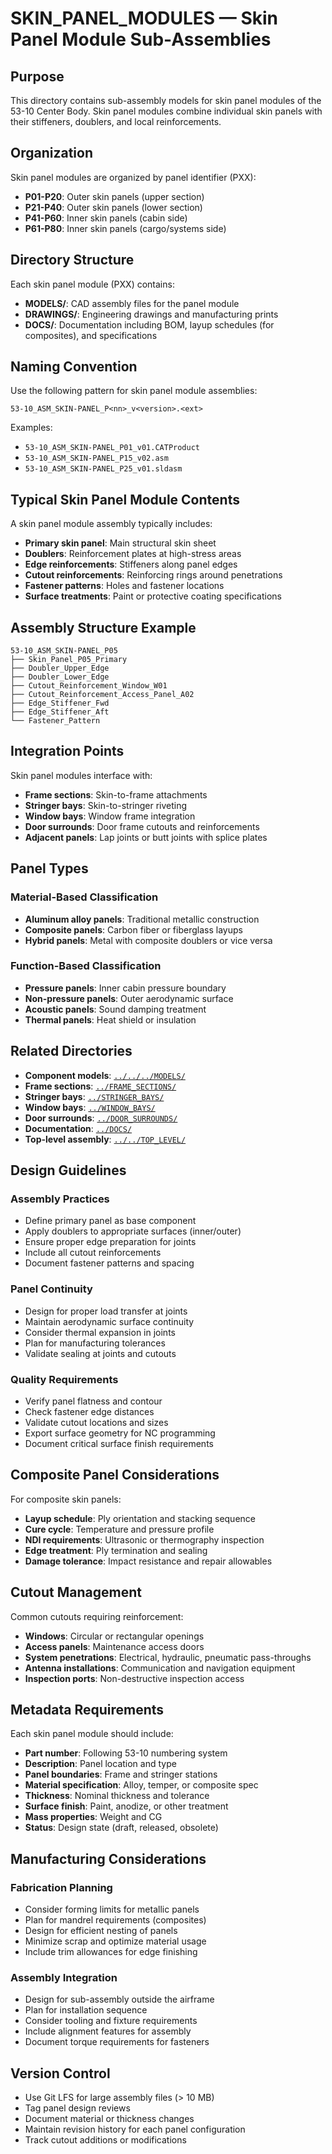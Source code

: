 # SKIN_PANEL_MODULES — Skin Panel Module Sub-Assemblies

## Purpose

This directory contains sub-assembly models for skin panel modules of the 53-10 Center Body. Skin panel modules combine individual skin panels with their stiffeners, doublers, and local reinforcements.

## Organization

Skin panel modules are organized by panel identifier (PXX):
- **P01-P20**: Outer skin panels (upper section)
- **P21-P40**: Outer skin panels (lower section)
- **P41-P60**: Inner skin panels (cabin side)
- **P61-P80**: Inner skin panels (cargo/systems side)

## Directory Structure

Each skin panel module (PXX) contains:
- **MODELS/**: CAD assembly files for the panel module
- **DRAWINGS/**: Engineering drawings and manufacturing prints
- **DOCS/**: Documentation including BOM, layup schedules (for composites), and specifications

## Naming Convention

Use the following pattern for skin panel module assemblies:
```
53-10_ASM_SKIN-PANEL_P<nn>_v<version>.<ext>
```

Examples:
- `53-10_ASM_SKIN-PANEL_P01_v01.CATProduct`
- `53-10_ASM_SKIN-PANEL_P15_v02.asm`
- `53-10_ASM_SKIN-PANEL_P25_v01.sldasm`

## Typical Skin Panel Module Contents

A skin panel module assembly typically includes:
- **Primary skin panel**: Main structural skin sheet
- **Doublers**: Reinforcement plates at high-stress areas
- **Edge reinforcements**: Stiffeners along panel edges
- **Cutout reinforcements**: Reinforcing rings around penetrations
- **Fastener patterns**: Holes and fastener locations
- **Surface treatments**: Paint or protective coating specifications

## Assembly Structure Example

```
53-10_ASM_SKIN-PANEL_P05
├── Skin_Panel_P05_Primary
├── Doubler_Upper_Edge
├── Doubler_Lower_Edge
├── Cutout_Reinforcement_Window_W01
├── Cutout_Reinforcement_Access_Panel_A02
├── Edge_Stiffener_Fwd
├── Edge_Stiffener_Aft
└── Fastener_Pattern
```

## Integration Points

Skin panel modules interface with:
- **Frame sections**: Skin-to-frame attachments
- **Stringer bays**: Skin-to-stringer riveting
- **Window bays**: Window frame integration
- **Door surrounds**: Door frame cutouts and reinforcements
- **Adjacent panels**: Lap joints or butt joints with splice plates

## Panel Types

### Material-Based Classification
- **Aluminum alloy panels**: Traditional metallic construction
- **Composite panels**: Carbon fiber or fiberglass layups
- **Hybrid panels**: Metal with composite doublers or vice versa

### Function-Based Classification
- **Pressure panels**: Inner cabin pressure boundary
- **Non-pressure panels**: Outer aerodynamic surface
- **Acoustic panels**: Sound damping treatment
- **Thermal panels**: Heat shield or insulation

## Related Directories

- **Component models**: [`../../../MODELS/`](../../../MODELS/)
- **Frame sections**: [`../FRAME_SECTIONS/`](../FRAME_SECTIONS/)
- **Stringer bays**: [`../STRINGER_BAYS/`](../STRINGER_BAYS/)
- **Window bays**: [`../WINDOW_BAYS/`](../WINDOW_BAYS/)
- **Door surrounds**: [`../DOOR_SURROUNDS/`](../DOOR_SURROUNDS/)
- **Documentation**: [`../DOCS/`](../DOCS/)
- **Top-level assembly**: [`../../TOP_LEVEL/`](../../TOP_LEVEL/)

## Design Guidelines

### Assembly Practices
- Define primary panel as base component
- Apply doublers to appropriate surfaces (inner/outer)
- Ensure proper edge preparation for joints
- Include all cutout reinforcements
- Document fastener patterns and spacing

### Panel Continuity
- Design for proper load transfer at joints
- Maintain aerodynamic surface continuity
- Consider thermal expansion in joints
- Plan for manufacturing tolerances
- Validate sealing at joints and cutouts

### Quality Requirements
- Verify panel flatness and contour
- Check fastener edge distances
- Validate cutout locations and sizes
- Export surface geometry for NC programming
- Document critical surface finish requirements

## Composite Panel Considerations

For composite skin panels:
- **Layup schedule**: Ply orientation and stacking sequence
- **Cure cycle**: Temperature and pressure profile
- **NDI requirements**: Ultrasonic or thermography inspection
- **Edge treatment**: Ply termination and sealing
- **Damage tolerance**: Impact resistance and repair allowables

## Cutout Management

Common cutouts requiring reinforcement:
- **Windows**: Circular or rectangular openings
- **Access panels**: Maintenance access doors
- **System penetrations**: Electrical, hydraulic, pneumatic pass-throughs
- **Antenna installations**: Communication and navigation equipment
- **Inspection ports**: Non-destructive inspection access

## Metadata Requirements

Each skin panel module should include:
- **Part number**: Following 53-10 numbering system
- **Description**: Panel location and type
- **Panel boundaries**: Frame and stringer stations
- **Material specification**: Alloy, temper, or composite spec
- **Thickness**: Nominal thickness and tolerance
- **Surface finish**: Paint, anodize, or other treatment
- **Mass properties**: Weight and CG
- **Status**: Design state (draft, released, obsolete)

## Manufacturing Considerations

### Fabrication Planning
- Consider forming limits for metallic panels
- Plan for mandrel requirements (composites)
- Design for efficient nesting of panels
- Minimize scrap and optimize material usage
- Include trim allowances for edge finishing

### Assembly Integration
- Design for sub-assembly outside the airframe
- Plan for installation sequence
- Consider tooling and fixture requirements
- Include alignment features for assembly
- Document torque requirements for fasteners

## Version Control

- Use Git LFS for large assembly files (> 10 MB)
- Tag panel design reviews
- Document material or thickness changes
- Maintain revision history for each panel configuration
- Track cutout additions or modifications
